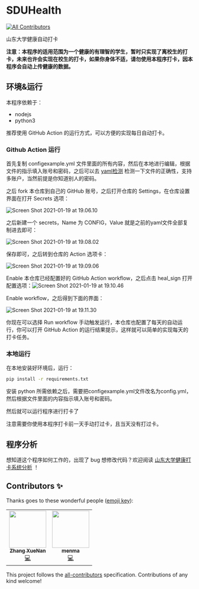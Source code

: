 # SDUHealth
<!-- ALL-CONTRIBUTORS-BADGE:START - Do not remove or modify this section -->
[![All Contributors](https://img.shields.io/badge/all_contributors-2-orange.svg?style=flat-square)](#contributors-)
<!-- ALL-CONTRIBUTORS-BADGE:END -->

山东大学健康自动打卡

**注意：本程序的适用范围为一个健康的有理智的学生，暂时只实现了离校生的打卡，未来也许会实现在校生的打卡，如果你身体不适，请勿使用本程序打卡，因本程序会自动上传健康的数据。**

## 环境&运行

本程序依赖于：

- nodejs
- python3

推荐使用 GitHub Action 的运行方式，可以方便的实现每日自动打卡。

### Github Action 运行

首先复制 configexample.yml 文件里面的所有内容，然后在本地进行编辑，根据文件的指示填入账号和密码，之后可以去 [yaml检测](https://www.bejson.com/validators/yaml_editor/) 检测一下文件的正确性，支持多账户，当然前提是你知道别人的密码。

之后 fork 本仓库到自己的 GitHub 账号，之后打开仓库的 Settings，在仓库设置界面在打开 Secrets 选项：

![Screen Shot 2021-01-19 at 19.06.10](https://cdn.jsdelivr.net/gh/viewv/Pico@master/uPic/Screen%20Shot%202021-01-19%20at%2019.06.10.png)

之后新建一个 secrets，Name 为 CONFIG，Value 就是之前的yaml文件全部复制进去即可：

![Screen Shot 2021-01-19 at 19.08.02](https://cdn.jsdelivr.net/gh/viewv/Pico@master/uPic/Screen%20Shot%202021-01-19%20at%2019.08.02.png)

保存即可，之后转到仓库的 Action 选项卡：

![Screen Shot 2021-01-19 at 19.09.06](https://cdn.jsdelivr.net/gh/viewv/Pico@master/uPic/Screen%20Shot%202021-01-19%20at%2019.09.06.png)

Enable 本仓库已经配置好的 GitHub Action workflow，之后点击 heal_sign 打开配置选项：![Screen Shot 2021-01-19 at 19.10.46](https://cdn.jsdelivr.net/gh/viewv/Pico@master/uPic/Screen%20Shot%202021-01-19%20at%2019.10.46.png)

 Enable workflow，之后得到下面的界面：

![Screen Shot 2021-01-19 at 19.11.30](https://cdn.jsdelivr.net/gh/viewv/Pico@master/uPic/Screen%20Shot%202021-01-19%20at%2019.11.30.png)

你现在可以选择 Run workflow 手动触发运行，本仓库也配置了每天的自动运行，你可以打开 GitHub Action 的运行结果提示，这样就可以简单的实现每天的打卡任务。 

### 本地运行

在本地安装好环境后，运行：

```bash
pip install -r requirements.txt
```

安装 python 所需依赖之后，需要把configexample.yml文件改名为config.yml，然后根据文件里面的内容指示填入账号和密码。

然后就可以运行程序进行打卡了

注意需要你使用本程序打卡前一天手动打过卡，且当天没有打过卡。

## 程序分析

想知道这个程序如何工作的，出现了 bug 想修改代码？欢迎阅读 [山东大学健康打卡系统分析](https://github.com/viewv/sduhealth/blob/main/analysis.md) ！


## Contributors ✨

Thanks goes to these wonderful people ([emoji key](https://allcontributors.org/docs/en/emoji-key)):

<!-- ALL-CONTRIBUTORS-LIST:START - Do not remove or modify this section -->
<!-- prettier-ignore-start -->
<!-- markdownlint-disable -->
<table>
  <tr>
    <td align="center"><a href="https://tech.viewv.top"><img src="https://avatars3.githubusercontent.com/u/32566594?v=4?s=100" width="100px;" alt=""/><br /><sub><b>Zhang XueNan</b></sub></a><br /><a href="https://github.com/viewv/sduhealth/commits?author=viewv" title="Code">💻</a></td>
    <td align="center"><a href="https://nekokiku.cn/"><img src="https://avatars3.githubusercontent.com/u/34064940?v=4?s=100" width="100px;" alt=""/><br /><sub><b>menma</b></sub></a><br /><a href="https://github.com/viewv/sduhealth/commits?author=nekomiao123" title="Code">💻</a></td>
  </tr>
</table>

<!-- markdownlint-restore -->
<!-- prettier-ignore-end -->

<!-- ALL-CONTRIBUTORS-LIST:END -->

This project follows the [all-contributors](https://github.com/all-contributors/all-contributors) specification. Contributions of any kind welcome!